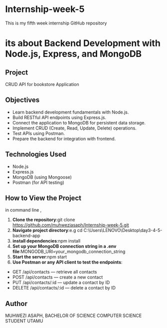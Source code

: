 # Internship-week-5
This is my fifth week  internship GitHub repository 
# its about Backend Development with Node.js, Express, and MongoDB
## Project
CRUD API for bookstore Application
## Objectives
- Learn backend development fundamentals with Node.js.
- Build RESTful API endpoints using Express.js.
- Connect the application to MongoDB for persistent data storage.
- Implement CRUD (Create, Read, Update, Delete) operations.
- Test APIs using Postman.
- Prepare the backend for integration with frontend.
## Technologies Used
- Node.js
- Express.js
- MongoDB (using Mongoose)
- Postman (for API testing)
## How to View the Project
in command line ,
1. **Clone the repository**:git clone https://github.com/muhweziasaph/Internship-week-5.git
2. **Navigate project directory**:e.g cd C:\Users\LENOVO\Desktop\day3-4-5-backend-app
3. **install dependencies**:npm install
4. **Set up your MongoDB connection string in a .env file**:MONGODB_URI=your_mongodb_connection_string
5. **Start the server**:npm start
6. **Use Postman or any API client to test the endpoints**:
- GET /api/contacts — retrieve all contacts
- POST /api/contacts — create a new contact
- PUT /api/contacts/:id — update a contact by ID
- DELETE /api/contacts/:id — delete a contact by ID
## Author 
MUHWEZI ASAPH, BACHELOR OF SCIENCE COMPUTER SCIENCE STUDENT UTAMU
